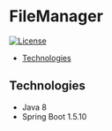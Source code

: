 # FileManager

[![License](https://img.shields.io/badge/License-Apache%202.0-yellowgreen.svg)](https://github.com/evdelacruz/filemanager-test/blob/master/LICENSE)

* [Technologies](#technologies)

## Technologies

* Java 8
* Spring Boot 1.5.10